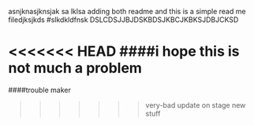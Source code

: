 asnjknasjknsjak
sa lklsa
adding both readme and 
this is a simple read me filedjksjkds
#slkdkldfnsk
DSLCDSJJBJDSKBDSJKBCJKBKSJDBJCKSD

<<<<<<< HEAD
####i hope this is not much a problem
=======
####trouble maker
>>>>>>> very-bad
update on stage
new stuff